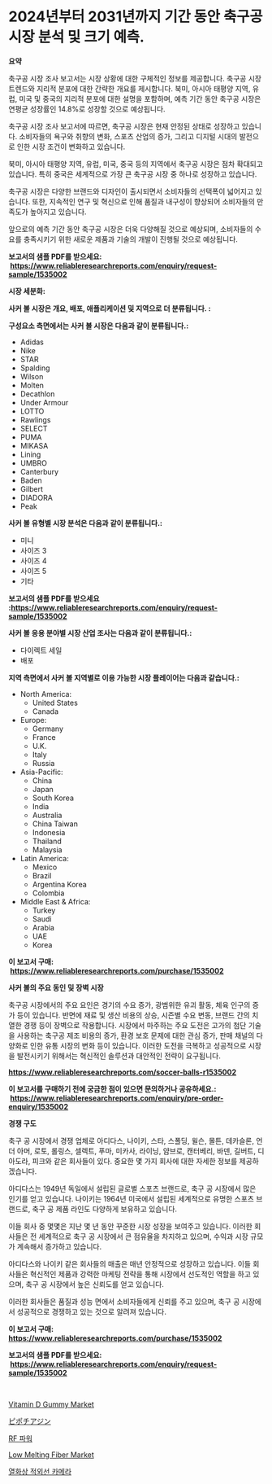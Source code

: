 <p><h1>2024년부터 2031년까지 기간 동안 축구공 시장 분석 및 크기 예측.</h1></p><p><strong>요약</strong></p>
<p><p>축구공 시장 조사 보고서는 시장 상황에 대한 구체적인 정보를 제공합니다. 축구공 시장 트렌드와 지리적 분포에 대한 간략한 개요를 제시합니다. 북미, 아시아 태평양 지역, 유럽, 미국 및 중국의 지리적 분포에 대한 설명을 포함하며, 예측 기간 동안 축구공 시장은 연평균 성장률인 14.8%로 성장할 것으로 예상됩니다.</p><p>축구공 시장 조사 보고서에 따르면, 축구공 시장은 현재 안정된 상태로 성장하고 있습니다. 소비자들의 욕구와 취향의 변화, 스포츠 산업의 증가, 그리고 디지털 시대의 발전으로 인한 시장 조건이 변화하고 있습니다.</p><p>북미, 아시아 태평양 지역, 유럽, 미국, 중국 등의 지역에서 축구공 시장은 점차 확대되고 있습니다. 특히 중국은 세계적으로 가장 큰 축구공 시장 중 하나로 성장하고 있습니다.</p><p>축구공 시장은 다양한 브랜드와 디자인이 출시되면서 소비자들의 선택폭이 넓어지고 있습니다. 또한, 지속적인 연구 및 혁신으로 인해 품질과 내구성이 향상되어 소비자들의 만족도가 높아지고 있습니다.</p><p>앞으로의 예측 기간 동안 축구공 시장은 더욱 다양해질 것으로 예상되며, 소비자들의 수요를 충족시키기 위한 새로운 제품과 기술의 개발이 진행될 것으로 예상됩니다.</p></p>
<p><strong>보고서의 샘플 PDF를 받으세요: &nbsp;<a href="https://www.reliableresearchreports.com/enquiry/request-sample/1535002">https://www.reliableresearchreports.com/enquiry/request-sample/1535002</a></strong></p>
<p><strong>시장 세분화:</strong></p>
<p><strong> 사커 볼 시장은 개요, 배포, 애플리케이션 및 지역으로 더 분류됩니다. :</strong></p>
<p><strong>구성요소 측면에서는 사커 볼 시장은 다음과 같이 분류됩니다.:</strong></p>
<p><ul><li>Adidas</li><li>Nike</li><li>STAR</li><li>Spalding</li><li>Wilson</li><li>Molten</li><li>Decathlon</li><li>Under Armour</li><li>LOTTO</li><li>Rawlings</li><li>SELECT</li><li>PUMA</li><li>MIKASA</li><li>Lining</li><li>UMBRO</li><li>Canterbury</li><li>Baden</li><li>Gilbert</li><li>DIADORA</li><li>Peak</li></ul></p>
<p><strong> 사커 볼 유형별 시장 분석은 다음과 같이 분류됩니다.:</strong></p>
<p><ul><li>미니</li><li>사이즈 3</li><li>사이즈 4</li><li>사이즈 5</li><li>기타</li></ul></p>
<p><strong>보고서의 샘플 PDF를 받으세요 :<a href="https://www.reliableresearchreports.com/enquiry/request-sample/1535002">https://www.reliableresearchreports.com/enquiry/request-sample/1535002</a></strong></p>
<p><strong> 사커 볼 응용 분야별 시장 산업 조사는 다음과 같이 분류됩니다.:</strong></p>
<p><ul><li>다이렉트 세일</li><li>배포</li></ul></p>
<p><strong>지역 측면에서 사커 볼 지역별로 이용 가능한 시장 플레이어는 다음과 같습니다.:</strong></p>
<p><ul>
    <li>
        North America:
        <ul>
            <li>United States</li>
            <li>Canada</li>
        </ul>
    </li>
    <li>
        Europe:
        <ul>
            <li>Germany</li>
            <li>France</li>
            <li>U.K.</li>
            <li>Italy</li>
            <li>Russia</li>
        </ul>
    </li>
    <li>
        Asia-Pacific:
        <ul>
            <li>China</li>
            <li>Japan</li>
            <li>South Korea</li>
            <li>India</li>
            <li>Australia</li>
            <li>China Taiwan</li>
            <li>Indonesia</li>
            <li>Thailand</li>
            <li>Malaysia</li>
        </ul>
    </li>
    <li>
        Latin America:
        <ul>
            <li>Mexico</li>
            <li>Brazil</li>
            <li>Argentina Korea</li>
            <li>Colombia</li>
        </ul>
    </li>
    <li>
        Middle East & Africa:
        <ul>
            <li>Turkey</li>
            <li>Saudi</li>
            <li>Arabia</li>
            <li>UAE</li>
            <li>Korea</li>
        </ul>
    </li>
    </ul></p>
<p><strong>이 보고서 구매: &nbsp;<a href="https://www.reliableresearchreports.com/purchase/1535002">https://www.reliableresearchreports.com/purchase/1535002</a></strong></p>
<p><strong>사커 볼의 주요 동인 및 장벽 시장</strong></p>
<p><p>축구공 시장에서의 주요 요인은 경기의 수요 증가, 광범위한 유괴 활동, 체육 인구의 증가 등이 있습니다. 반면에 재료 및 생산 비용의 상승, 시즌별 수요 변동, 브랜드 간의 치열한 경쟁 등이 장벽으로 작용합니다. 시장에서 마주하는 주요 도전은 고가의 첨단 기술을 사용하는 축구공 제조 비용의 증가, 환경 보호 문제에 대한 관심 증가, 판매 채널의 다양화로 인한 유통 시장의 변화 등이 있습니다. 이러한 도전을 극복하고 성공적으로 시장을 발전시키기 위해서는 혁신적인 솔루션과 대안적인 전략이 요구됩니다.</p></p>
<p><strong><a href="https://www.reliableresearchreports.com/soccer-balls-r1535002">https://www.reliableresearchreports.com/soccer-balls-r1535002</a></strong></p>
<p><strong>이 보고서를 구매하기 전에 궁금한 점이 있으면 문의하거나 공유하세요.: &nbsp;<a href="https://www.reliableresearchreports.com/enquiry/pre-order-enquiry/1535002">https://www.reliableresearchreports.com/enquiry/pre-order-enquiry/1535002</a></strong></p>
<p><strong>경쟁 구도</strong></p>
<p><p>축구 공 시장에서 경쟁 업체로 아디다스, 나이키, 스타, 스폴딩, 윌슨, 몰튼, 데카슬론, 언더 아머, 로토, 롤링스, 셀렉트, 푸마, 미카사, 라이닝, 얌브로, 캔터베리, 바덴, 길버트, 디아도라, 피크와 같은 회사들이 있다. 중요한 몇 가지 회사에 대한 자세한 정보를 제공하겠습니다.</p><p>아디다스는 1949년 독일에서 설립된 글로벌 스포츠 브랜드로, 축구 공 시장에서 많은 인기를 얻고 있습니다. 나이키는 1964년 미국에서 설립된 세계적으로 유명한 스포츠 브랜드로, 축구 공 제품 라인도 다양하게 보유하고 있습니다.</p><p>이들 회사 중 몇몇은 지난 몇 년 동안 꾸준한 시장 성장을 보여주고 있습니다. 이러한 회사들은 전 세계적으로 축구 공 시장에서 큰 점유율을 차지하고 있으며, 수익과 시장 규모가 계속해서 증가하고 있습니다.</p><p>아디다스와 나이키 같은 회사들의 매출은 매년 안정적으로 성장하고 있습니다. 이들 회사들은 혁신적인 제품과 강력한 마케팅 전략을 통해 시장에서 선도적인 역할을 하고 있으며, 축구 공 시장에서 높은 신뢰도를 얻고 있습니다.</p><p>이러한 회사들은 품질과 성능 면에서 소비자들에게 신뢰를 주고 있으며, 축구 공 시장에서 성공적으로 경쟁하고 있는 것으로 알려져 있습니다.</p></p>
<p><strong>이 보고서 구매: &nbsp; <a href="https://www.reliableresearchreports.com/purchase/1535002">https://www.reliableresearchreports.com/purchase/1535002</a></strong></p>
<p><strong>보고서의 샘플 PDF를 받으세요: &nbsp;<a href="https://www.reliableresearchreports.com/enquiry/request-sample/1535002">https://www.reliableresearchreports.com/enquiry/request-sample/1535002</a></strong><strong></strong></p>
<p>&nbsp;</p>
<p><p><a href="https://github.com/gdfhhhj/Market-Research-Report-List-4/blob/main/vitamin-d-gummy-market.md">Vitamin D Gummy Market</a></p><p><a href="https://github.com/CloydAbbott2023/Market-Research-Report-List-1/blob/main/312843720170.md">ピポチアジン</a></p><p><a href="https://medium.com/@cierrahayes645/rf-%ED%8C%8C%EC%9B%8C-%EC%8B%9C%EC%9E%A5-%EA%B7%9C%EB%AA%A8-%EC%8B%9C%EC%9E%A5-%EC%A0%84%EB%A7%9D-%EB%B0%8F-%EC%8B%9C%EC%9E%A5-%EC%98%88%EC%B8%A1-2024%EB%85%84%EB%B6%80%ED%84%B0-2031%EB%85%84%EA%B9%8C%EC%A7%80-d90c09e9915e">RF 파워</a></p><p><a href="https://issuu.com/reportprime-2/docs/low-melting-fiber-market-size-2030.pptx">Low Melting Fiber Market</a></p><p><a href="https://github.com/Howaoole34545/Market-Research-Report-List-1/blob/main/421512618410.md">열화상 적외선 카메라</a></p></p>